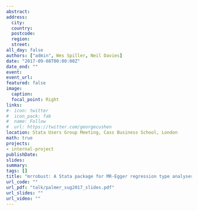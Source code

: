 ```yaml
---
abstract: 
address:
  city: 
  country: 
  postcode: 
  region: 
  street: 
all_day: false
authors: ["admin", Wes Spiller, Neil Davies]
date: "2017-09-08T00:00:00Z"
date_end: ""
event: 
event_url: 
featured: false
image:
  caption: 
  focal_point: Right
links:
#- icon: twitter
#  icon_pack: fab
#  name: Follow
#  url: https://twitter.com/georgecushen
location: Stata Users Group Meeting, Cass Business School, London
math: true
projects:
- internal-project
publishDate: 
slides: 
summary: 
tags: []
title: "mrrobust: A Stata package for MR-Egger regression type analyses"
url_code: ""
url_pdf: "talk/palmer_sug2017_slides.pdf"
url_slides: ""
url_video: ""
---
```

